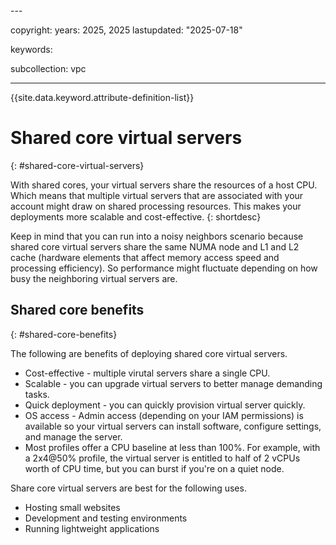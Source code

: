 <shared-core>
---

copyright:
  years: 2025, 2025
lastupdated: "2025-07-18"

keywords:

subcollection: vpc

---

{{site.data.keyword.attribute-definition-list}}

# Shared core virtual servers
{: #shared-core-virtual-servers}

With shared cores, your virtual servers share the resources of a host CPU. Which means that multiple virtual servers that are associated with your account might draw on shared processing resources. This makes your deployments more scalable and cost-effective.
{: shortdesc}

Keep in mind that you can run into a noisy neighbors scenario because shared core virtual servers share the same NUMA node and L1 and L2 cache (hardware elements that affect memory access speed and processing efficiency). So performance might fluctuate depending on how busy the neighboring virtual servers are.

## Shared core benefits
{: #shared-core-benefits}

The following are benefits of deploying shared core virtual servers.

* Cost-effective - multiple virutal servers share a single CPU.
* Scalable - you can upgrade virtual servers to better manage demanding tasks.
* Quick deployment - you can quickly provision virtual server quickly.
* OS access - Admin access (depending on your IAM permissions) is available so your virtual servers can install software, configure settings, and manage the server.
* Most profiles offer a CPU baseline at less than 100%. For example, with a 2x4@50% profile, the virtual server is entitled to half of 2 vCPUs worth of CPU time, but you can burst if you're on a quiet node.

Share core virtual servers are best for the following uses.

* Hosting small websites
* Development and testing environments
* Running lightweight applications</shared-core>
